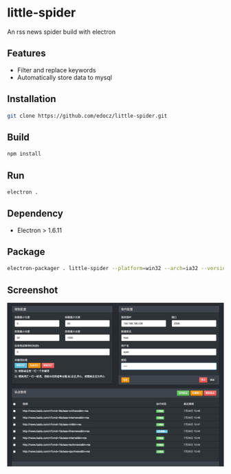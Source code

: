 little-spider
======
An rss news spider build with electron

## Features
- Filter and replace keywords
- Automatically store data to mysql

## Installation
```bash
git clone https://github.com/edocz/little-spider.git
```
## Build
```bash
npm install
```
## Run
```bash
electron .
```
## Dependency
- Electron > 1.6.11
## Package
```bash
electron-packager . little-spider --platform=win32 --arch=ia32 --version=1.6.11
```
## Screenshot
![Sysb](https://raw.githubusercontent.com/edocz/little-spider/master/screenshot.png)
